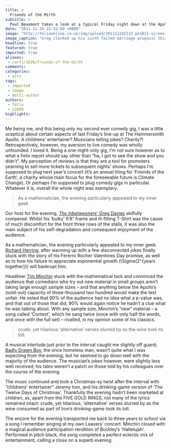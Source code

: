 ```yaml
---
title: >
  Friends of the Mirth
subtitle: >
  Paul Beaumont takes a look at a typical Friday night down at the Apollo
date: "2011-11-24 22:32:50 +0000"
image: "http://felixonline.co.uk/img/upload/201111242232-pk1811-screen-shot-2011-11-23-at-12.25.47-pm.png"
image_caption: "Greg clocked up his sixth failed marriage proposal this year"
headline: true
featured: true
imported: true
aliases:
 - /arts/1836/friends-of-the-mirth
comments:
categories:
 - arts
tags:
 - imported
 - image
 - multi-author
authors:
 - felix
 - pjb09
highlights:
---
```


Me being me, and this being only my second ever comedy gig, I was a little sceptical about certain aspects of last Friday’s line-up at The Hammersmith Apollo. A childrens’ entertainer? Musicians telling jokes? Charity?! Retrospectively, however, my aversion to live comedy was wholly unfounded. I loved it. Being a one-night-only gig, I’m not sure however as to what a Felix report should say other than “ha, I got to see the show and you didn’t”. My perception of reviews is that they are a tool for promoters yearning to sell more tickets to subsequent nights’ shows. Perhaps I’m supposed to plug next year’s concert (it’s an annual thing for ‘Friends of the Earth’, a charity whose main focus for the foreseeable future is Climate Change). Or perhaps I’m supposed to plug comedy gigs in particular. Whatever it is, overall the whole night was exemplary.

> As a mathematician, the evening particularly appealed to my inner geek

Our host for the evening, [_The Inbetweeners_’ Greg Davies](http://www.youtube.com/watch?v=JFhn0h0uXeU) skilfully compered. Whilst his ‘bulky’ 6’8” frame and ill-fitting T-Shirt was the cause of much discomfort for the front three rows of the stalls, it was also the main subject of his self-degradation and consequent enjoyment of the audience.

As a mathematician, the evening particularly appealed to my inner geek. [Richard Herring](http://www.youtube.com/watch?v=xtjx-yplqTw), after warming up with a few disconnected jokes finally stuck with the story of his Fererro Rocher Valentines Day promise, as well as to how his failure to appreciate exponential growth (\Sigma{2^{years together}}) will bankrupt him.

Headliner [Tim Minchin](http://www.youtube.com/watch?v=KVN_0qvuhhw) stuck with the mathematical tack and convinced the audience that comedians who try out new material in small groups aren’t taking large enough sample sizes – and that anything below the Apollo’s (sold-out) capacity of three-thousand two hundred would make the test unfair. He noted that 90% of the audience had no idea what a p-value was, and that out of those that did, 90% would again notice he hadn’t a clue what he was talking about. With any sample size, Minchin’s “new” material – a song called ‘Context’, which he sang twice (once with only half the words, and once with the full set) – rivalled, in my opinion some of his classics.

> crude, yet hilarious ‘alternative’ verses slurred by as the wine took its toll.

A musical interlude just prior to the interval caught me slightly off guard; [Badly Drawn Boy](http://www.youtube.com/watch?v=B11msns6wPU), the once homeless man, wasn’t quite what I was expecting from the evening, but he seemed to go down well with the majority of the audience. The musician’s jokes however, were slightly less well received; his tales weren’t a patch on those told by his colleagues over the course of the evening.

The music continued and took a Christmas-sy twist after the interval with “childrens’ entertainer” Jeremy Iron, and his drinking-game version of ‘The Twelve Days of Christmas’. Thankfully the evening hadn’t been marketed at children, as, apart from the FIVE GOLD RINGS, not many of the lyrics remained intact: crude, yet hilarious, ‘alternative’ verses slurred by as the wine consumed as part of Iron’s drinking-game took its toll.

The encore for the evening transported me back to three years to school via a song I remember singing at my own Leavers’ concert. Minchin closed with a magical audience participation rendition of Buckley’s ‘Hallelujah’. Performed in pitch black, the song completed a perfect eclectic mix of entertainment, calling a close on a superb evening.
